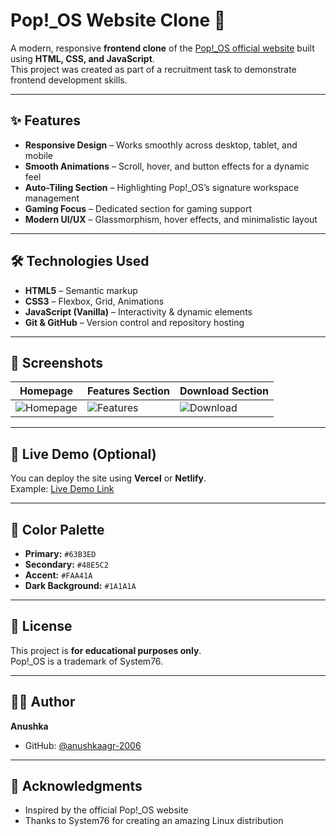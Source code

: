 # Pop!_OS Website Clone 🚀

A modern, responsive **frontend clone** of the [Pop!_OS official website](https://pop.system76.com/) built using **HTML, CSS, and JavaScript**.  
This project was created as part of a recruitment task to demonstrate frontend development skills.

---

## ✨ Features

- **Responsive Design** – Works smoothly across desktop, tablet, and mobile  
- **Smooth Animations** – Scroll, hover, and button effects for a dynamic feel  
- **Auto-Tiling Section** – Highlighting Pop!_OS’s signature workspace management  
- **Gaming Focus** – Dedicated section for gaming support  
- **Modern UI/UX** – Glassmorphism, hover effects, and minimalistic layout  

---

## 🛠️ Technologies Used

- **HTML5** – Semantic markup  
- **CSS3** – Flexbox, Grid, Animations  
- **JavaScript (Vanilla)** – Interactivity & dynamic elements  
- **Git & GitHub** – Version control and repository hosting  

---

## 📸 Screenshots

| Homepage | Features Section | Download Section |
| --- | --- | --- |
| ![Homepage](screenshots/homepage.png) | ![Features](screenshots/features.png) | ![Download](screenshots/download.png) |

---

## 🚀 Live Demo (Optional)

You can deploy the site using **Vercel** or **Netlify**.  
Example: [Live Demo Link](https://popos-clone-jet.vercel.app/)

---

## 🎨 Color Palette

- **Primary:** `#63B3ED`  
- **Secondary:** `#48E5C2`  
- **Accent:** `#FAA41A`  
- **Dark Background:** `#1A1A1A`

---

## 📄 License

This project is **for educational purposes only**.  
Pop!_OS is a trademark of System76.

---

## 👩‍💻 Author

**Anushka**  
- GitHub: [@anushkaagr-2006](https://github.com/anushkaagr-2006)

---

## 🙏 Acknowledgments

- Inspired by the official Pop!_OS website  
- Thanks to System76 for creating an amazing Linux distribution  

